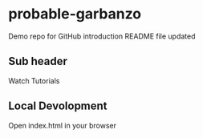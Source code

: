 # probable-garbanzo
Demo repo for GitHub introduction 
README file updated 

## Sub header
Watch Tutorials

## Local Devolopment 
Open index.html in your browser
